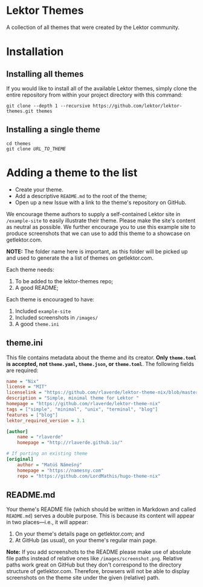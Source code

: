 
# Lektor Themes

A collection of all themes that were created by the Lektor community.

# Installation

## Installing all themes

If you would like to install all of the available Lektor themes, simply clone the entire repository from within your project directory with this command:

    git clone --depth 1 --recursive https://github.com/lektor/lektor-themes.git themes

## Installing a single theme

<pre><code>cd themes
git clone <em>URL_TO_THEME</em>
</code></pre>

# Adding a theme to the list

* Create your theme.
* Add a descriptive `README.md` to the root of the theme;
* Open up a new Issue with a link to the theme's repository on GitHub.

We encourage theme authors to supply a self-contained Lektor site in `/example-site` to easily illustrate their theme. Please make the site's content as neutral as possible. We further encourage you to use this example site to produce screenshots that we can use to add this theme to a showcase on getlektor.com.

**NOTE:** The folder name here is important, as this folder will be picked up and used to generate the a list of themes on getlektor.com.

Each theme needs:

1. To be added to the lektor-themes repo;
1. A good README;

Each theme is encouraged to have:

1. Included `example-site`
1. Included screenshots in `/images/`
1. A good `theme.ini`

## theme.ini

This file contains metadata about the theme and its creator. **Only `theme.toml` is accepted, not `theme.yaml`, `theme.json`, or `theme.toml`**. The following fields are required:

```ini
name = "Nix"
license = "MIT"
licenselink = "https://github.com/rlaverde/lektor-theme-nix/blob/master/LICENSE.md"
description = "Simple, minimal theme for Lektor "
homepage = "https://github.com/rlaverde/lektor-theme-nix"
tags = ["simple", "minimal", "unix", "terminal", "blog"]
features = ["blog"]
lektor_required_version = 3.1

[author]
    name = "rlaverde"
    homepage = "http://rlaverde.github.io/"

# If porting an existing theme
[original]
    author = "Matúš Námešný"
    homepage = "https://namesny.com"
    repo = "https://github.com/LordMathis/hugo-theme-nix"
```

## README.md

Your theme's README file
(which should be written in Markdown and called `README.md`)
serves a double purpose.
This is because its content will appear in two places&mdash;i.e., it will appear:

1. On your theme's details page on getlektor.com; and
1. At GitHub (as usual), on your theme's regular main page.

**Note:** If you add screenshots to the README please make use of absolute file paths instead of relative ones like `/images/screenshot.png`. Relative paths work great on GitHub but they don't correspond to the directory structure of getlektor.com. Therefore, browsers will not be able to display screenshots on the theme site under the given (relative) path.
